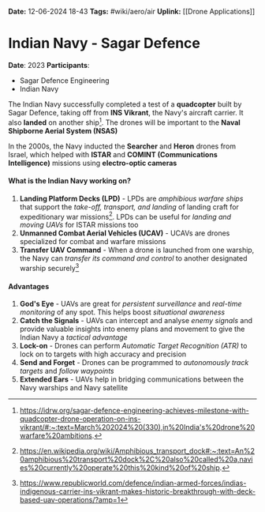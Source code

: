 **Date:** 12-06-2024 18-43
**Tags:** #wiki/aero/air 
**Uplink:** [[Drone Applications]]

# Indian Navy - Sagar Defence

**Date**: 2023
**Participants**:
* Sagar Defence Engineering
* Indian Navy

The Indian Navy successfully completed a test of a **quadcopter** built by Sagar Defence, taking off from **INS Vikrant**, the Navy's aircraft carrier. It also **landed** on another ship[^1]. The drones will be important to the **Naval Shipborne Aerial System (NSAS)**

In the 2000s, the Navy inducted the **Searcher** and **Heron** drones from Israel, which helped with **ISTAR** and **COMINT (Communications Intelligence)** missions using **electro-optic cameras**
#### What is the Indian Navy working on?
1. **Landing Platform Decks (LPD)** - LPDs are *amphibious warfare ships* that support the *take-off, transport, and landing* of landing craft for expeditionary war missions[^2]. LPDs can be useful for *landing and moving UAVs* for ISTAR missions too
2. **Unmanned Combat Aerial Vehicles (UCAV)** - UCAVs are drones specialized for combat and warfare missions
3. **Transfer UAV Command** - When a drone is launched from one warship, the Navy can *transfer its command and control* to another designated warship securely[^3]

#### Advantages
1. **God's Eye** - UAVs are great for *persistent surveillance* and *real-time monitoring* of any spot. This helps boost *situational awareness*
2. **Catch the Signals** - UAVs can intercept and analyse *enemy signals* and provide valuable insights into enemy plans and movement to give the Indian Navy a *tactical advantage*
3. **Lock-on** - Drones can perform *Automatic Target Recognition (ATR)* to lock on to targets with high accuracy and precision
4. **Send and Forget** - Drones can be programmed to *autonomously track targets* and *follow waypoints*
5. **Extended Ears** - UAVs help in bridging communications between the Navy warships and Navy satellite
 
[^1]: https://idrw.org/sagar-defence-engineering-achieves-milestone-with-quadcopter-drone-operation-on-ins-vikrant/#:~:text=March%202024%20(330),in%20India's%20drone%20warfare%20ambitions.
[^2]: https://en.wikipedia.org/wiki/Amphibious_transport_dock#:~:text=An%20amphibious%20transport%20dock%2C%20also%20called%20a,navies%20currently%20operate%20this%20kind%20of%20ship.
[^3]: https://www.republicworld.com/defence/indian-armed-forces/indias-indigenous-carrier-ins-vikrant-makes-historic-breakthrough-with-deck-based-uav-operations/?amp=1